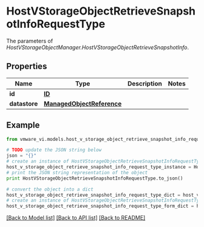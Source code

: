 # HostVStorageObjectRetrieveSnapshotInfoRequestType

The parameters of *HostVStorageObjectManager.HostVStorageObjectRetrieveSnapshotInfo*. 

## Properties
Name | Type | Description | Notes
------------ | ------------- | ------------- | -------------
**id** | [**ID**](ID.md) |  | 
**datastore** | [**ManagedObjectReference**](ManagedObjectReference.md) |  | 

## Example

```python
from vmware_vi.models.host_v_storage_object_retrieve_snapshot_info_request_type import HostVStorageObjectRetrieveSnapshotInfoRequestType

# TODO update the JSON string below
json = "{}"
# create an instance of HostVStorageObjectRetrieveSnapshotInfoRequestType from a JSON string
host_v_storage_object_retrieve_snapshot_info_request_type_instance = HostVStorageObjectRetrieveSnapshotInfoRequestType.from_json(json)
# print the JSON string representation of the object
print HostVStorageObjectRetrieveSnapshotInfoRequestType.to_json()

# convert the object into a dict
host_v_storage_object_retrieve_snapshot_info_request_type_dict = host_v_storage_object_retrieve_snapshot_info_request_type_instance.to_dict()
# create an instance of HostVStorageObjectRetrieveSnapshotInfoRequestType from a dict
host_v_storage_object_retrieve_snapshot_info_request_type_form_dict = host_v_storage_object_retrieve_snapshot_info_request_type.from_dict(host_v_storage_object_retrieve_snapshot_info_request_type_dict)
```
[[Back to Model list]](../README.md#documentation-for-models) [[Back to API list]](../README.md#documentation-for-api-endpoints) [[Back to README]](../README.md)


